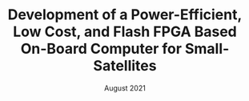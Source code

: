 ---
title: "Development of a Power-Efficient, Low Cost, and Flash FPGA Based On-Board Computer for Small-Satellites"
collection: publications
permalink: /publication/paper-title-number-8
date: August 2021
venue: '35th Annual AIAA/USU Small Satellite Conference'
paperurl: 'https://digitalcommons.usu.edu/smallsat/2021/all2021/125/'
---